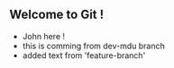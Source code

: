 ## Welcome to Git !

- John here !
- this is comming from dev-mdu branch
- added text from 'feature-branch'